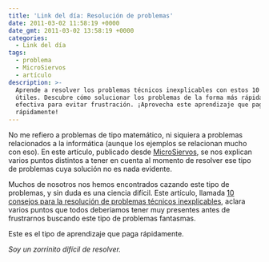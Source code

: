 ```yaml
---
title: 'Link del día: Resolución de problemas'
date: 2011-03-02 11:58:19 +0000
date_gmt: 2011-03-02 13:58:19 +0000
categories:
  - Link del día
tags:
  - problema
  - MicroSiervos
  - artículo
description: >-
  Aprende a resolver los problemas técnicos inexplicables con estos 10 consejos
  útiles. Descubre cómo solucionar los problemas de la forma más rápida y
  efectiva para evitar frustración. ¡Aprovecha este aprendizaje que paga
  rápidamente!
---
```



No me refiero a problemas de tipo matemático, ni siquiera a problemas relacionados a la informática (aunque los ejemplos se relacionan mucho con eso). En este artículo, publicado desde [MicroSiervos](http://www.microsiervos.com/archivo/ordenadores/pero-si-yo-no-he-tocado-nada.html), se nos explican varios puntos distintos a tener en cuenta al momento de resolver ese tipo de problemas cuya solución no es nada evidente.

Muchos de nosotros nos hemos encontrados cazando este tipo de problemas, y sin duda es una ciencia difícil. Este artículo, llamada [10 consejos para la resolución de problemas técnicos inexplicables](http://manuelpereiragonzalez.blogspot.com/2010/10/10-consejos-para-la-resolucion-de.html), aclara varios puntos que todos deberiamos tener muy presentes antes de frustrarnos buscando este tipo de problemas fantasmas.

Este es el tipo de aprendizaje que paga rápidamente.

_Soy un zorrinito difícil de resolver._
